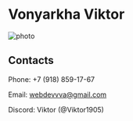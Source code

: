 # Vonyarkha Viktor 
![photo](https://github.com/Viktor1905/juveliry-project/blob/main/img/Photo.jpg?raw=true)
## Contacts
Phone: +7 (918) 859-17-67

Email: webdevvva@gmail.com

Discord: Viktor (@Viktor1905) 
